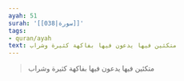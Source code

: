 ```yaml
---
ayah: 51
surah: '[[038|سورة]]'
tags:
- quran/ayah
text: متكئين فيها يدعون فيها بفاكهة كثيرة وشراب
---
```

> متكئين فيها يدعون فيها بفاكهة كثيرة وشراب
